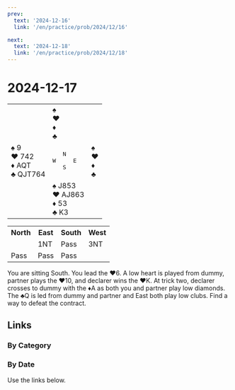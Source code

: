 ```yaml
---
prev:
  text: '2024-12-16'
  link: '/en/practice/prob/2024/12/16'

next:
  text: '2024-12-18'
  link: '/en/practice/prob/2024/12/18'
---
```


# 2024-12-17

<table class="deal">
	<tr>
		<td></td>
		<td>♠ <br>♥ <br>♦ <br>♣ </td>
		<td></td>
	</tr>
	<tr>
		<td>♠ 9<br>♥ 742<br>♦ AQT<br>♣ QJT764</td>
		<td><pre>   N<br>W     E<br>   S</pre></td>
		<td>♠ <br>♥ <br>♦ <br>♣ </td>
	</tr>
	<tr>
		<td></td>
		<td>♠ J853<br>♥ AJ863<br>♦ 53<br>♣ K3</td>
		<td></td>
	</tr>
</table>

<table class="auction">
	<tr>
		<th>North</th>
		<th>East</th>
		<th>South</th>
		<th>West</th>
	</tr>
	<tr>
		<td></td>
		<td>1NT</td>
		<td>Pass</td>
		<td>3NT</td>
	</tr>
	<tr>
		<td>Pass</td>
		<td>Pass</td>
		<td>Pass</td>
		<td></td>
	</tr>
</table>

You are sitting South. You lead the ♥6. A low heart is played from dummy, partner plays the ♥10, and declarer wins the ♥K. At trick two, declarer crosses to dummy with the ♦A as both you and partner play low diamonds. The ♣Q is led from dummy and partner and East both play low clubs. Find a way to defeat the contract.

## Links

[<Badge type="tip" text="Check Solution"/>](/en/learning/prob/2024/12/17)

### By Category

[<Badge type="tip" text="<--"/>](/en/practice/prob/2024/12/10)
[<Badge type="tip" text="Calendar"/>](/en/practice/calendar/2024/12)
[<Badge type="tip" text="-->"/>](/en/practice/prob/2024/12/20)

### By Date

Use the links below.